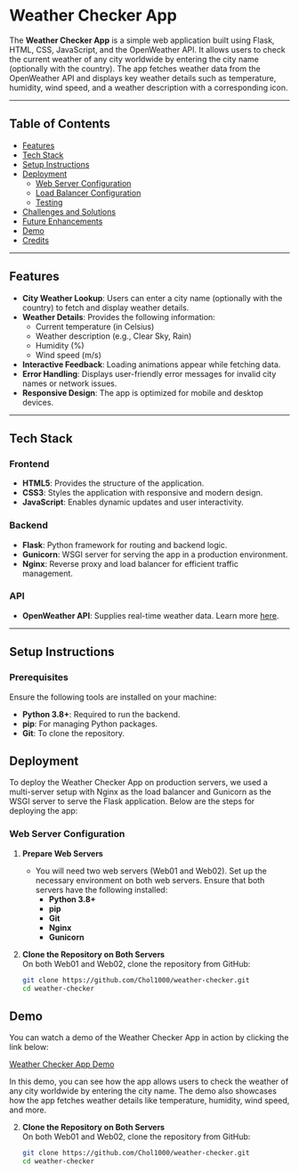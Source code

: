 # Weather Checker App  

The **Weather Checker App** is a simple web application built using Flask, HTML, CSS, JavaScript, and the OpenWeather API. It allows users to check the current weather of any city worldwide by entering the city name (optionally with the country). The app fetches weather data from the OpenWeather API and displays key weather details such as temperature, humidity, wind speed, and a weather description with a corresponding icon.

---

## Table of Contents  
- [Features](#features)  
- [Tech Stack](#tech-stack)  
- [Setup Instructions](#setup-instructions)  
- [Deployment](#deployment)  
  - [Web Server Configuration](#web-server-configuration)  
  - [Load Balancer Configuration](#load-balancer-configuration)  
  - [Testing](#testing)  
- [Challenges and Solutions](#challenges-and-solutions)  
- [Future Enhancements](#future-enhancements)  
- [Demo](#demo)  
- [Credits](#credits)  

---

## Features  

- **City Weather Lookup**: Users can enter a city name (optionally with the country) to fetch and display weather details.  
- **Weather Details**: Provides the following information:  
  - Current temperature (in Celsius)  
  - Weather description (e.g., Clear Sky, Rain)  
  - Humidity (%)  
  - Wind speed (m/s)  
- **Interactive Feedback**: Loading animations appear while fetching data.  
- **Error Handling**: Displays user-friendly error messages for invalid city names or network issues.  
- **Responsive Design**: The app is optimized for mobile and desktop devices.  

---

## Tech Stack  

### Frontend  
- **HTML5**: Provides the structure of the application.  
- **CSS3**: Styles the application with responsive and modern design.  
- **JavaScript**: Enables dynamic updates and user interactivity.  

### Backend  
- **Flask**: Python framework for routing and backend logic.  
- **Gunicorn**: WSGI server for serving the app in a production environment.  
- **Nginx**: Reverse proxy and load balancer for efficient traffic management.  

### API  
- **OpenWeather API**: Supplies real-time weather data. Learn more [here](https://openweathermap.org/api).  

---


## Setup Instructions  

### Prerequisites  
Ensure the following tools are installed on your machine:  
- **Python 3.8+**: Required to run the backend.  
- **pip**: For managing Python packages.  
- **Git**: To clone the repository.  
## Deployment  

To deploy the Weather Checker App on production servers, we used a multi-server setup with Nginx as the load balancer and Gunicorn as the WSGI server to serve the Flask application. Below are the steps for deploying the app:

### Web Server Configuration  

1. **Prepare Web Servers**  
   - You will need two web servers (Web01 and Web02). Set up the necessary environment on both web servers. Ensure that both servers have the following installed:  
     - **Python 3.8+**
     - **pip**  
     - **Git**
     - **Nginx**  
     - **Gunicorn**

2. **Clone the Repository on Both Servers**  
   On both Web01 and Web02, clone the repository from GitHub:  
   ```bash  
   git clone https://github.com/Chol1000/weather-checker.git  
   cd weather-checker  


## Demo  

You can watch a demo of the Weather Checker App in action by clicking the link below:

[Weather Checker App Demo](https://youtu.be/wqjBTixYkTk)

In this demo, you can see how the app allows users to check the weather of any city worldwide by entering the city name. The demo also showcases how the app fetches weather details like temperature, humidity, wind speed, and more.

2. **Clone the Repository on Both Servers**  
   On both Web01 and Web02, clone the repository from GitHub:  
   ```bash  
   git clone https://github.com/Chol1000/weather-checker.git  
   cd weather-checker  

